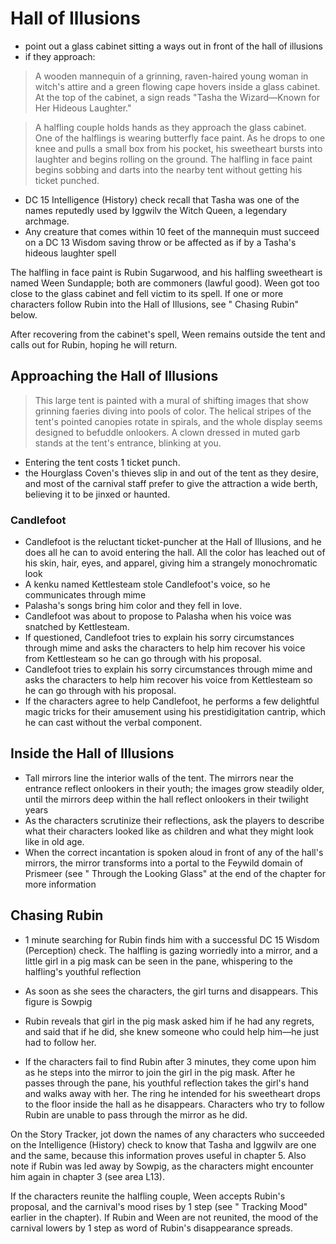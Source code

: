 # Hall of Illusions
- point out a glass cabinet sitting a ways out in front of the hall of illusions
- if they approach: 
> A wooden mannequin of a grinning, raven-haired young woman in witch's attire and a green flowing cape hovers inside a glass cabinet. At the top of the cabinet, a sign reads "Tasha the Wizard—Known for Her Hideous Laughter."

> A halfling couple holds hands as they approach the glass cabinet. One of the halflings is wearing butterfly face paint. As he drops to one knee and pulls a small box from his pocket, his sweetheart bursts into laughter and begins rolling on the ground. The halfling in face paint begins sobbing and darts into the nearby tent without getting his ticket punched.

- DC 15 Intelligence (History) check recall that Tasha was one of the names reputedly used by Iggwilv the Witch Queen, a legendary archmage.
- Any creature that comes within 10 feet of the mannequin must succeed on a DC 13 Wisdom saving throw or be affected as if by a Tasha's hideous laughter spell

The halfling in face paint is Rubin Sugarwood, and his halfling sweetheart is named Ween Sundapple; both are commoners (lawful good). Ween got too close to the glass cabinet and fell victim to its spell. If one or more characters follow Rubin into the Hall of Illusions, see " Chasing Rubin" below.

After recovering from the cabinet's spell, Ween remains outside the tent and calls out for Rubin, hoping he will return.

## Approaching the Hall of Illusions

> This large tent is painted with a mural of shifting images that show grinning faeries diving into pools of color. The helical stripes of the tent's pointed canopies rotate in spirals, and the whole display seems designed to befuddle onlookers. A clown dressed in muted garb stands at the tent's entrance, blinking at you.

- Entering the tent costs 1 ticket punch.
- the Hourglass Coven's thieves slip in and out of the tent as they desire, and most of the carnival staff prefer to give the attraction a wide berth, believing it to be jinxed or haunted.

### Candlefoot
- Candlefoot is the reluctant ticket-puncher at the Hall of Illusions, and he does all he can to avoid entering the hall. All the color has leached out of his skin, hair, eyes, and apparel, giving him a strangely monochromatic look
- A kenku named Kettlesteam stole Candlefoot's voice, so he communicates through mime
- Palasha's songs bring him color and they fell in love.
- Candlefoot was about to propose to Palasha when his voice was snatched by Kettlesteam. 
- If questioned, Candlefoot tries to explain his sorry circumstances through mime and asks the characters to help him recover his voice from Kettlesteam so he can go through with his proposal.
- Candlefoot tries to explain his sorry circumstances through mime and asks the characters to help him recover his voice from Kettlesteam so he can go through with his proposal.
- If the characters agree to help Candlefoot, he performs a few delightful magic tricks for their amusement using his prestidigitation cantrip, which he can cast without the verbal component.

## Inside the Hall of Illusions 
- Tall mirrors line the interior walls of the tent. The mirrors near the entrance reflect onlookers in their youth; the images grow steadily older, until the mirrors deep within the hall reflect onlookers in their twilight years
- As the characters scrutinize their reflections, ask the players to describe what their characters looked like as children and what they might look like in old age.
- When the correct incantation is spoken aloud in front of any of the hall's mirrors, the mirror transforms into a portal to the Feywild domain of Prismeer (see " Through the Looking Glass" at the end of the chapter for more information

## Chasing Rubin
- 1 minute searching for Rubin finds him with a successful DC 15 Wisdom (Perception) check. The halfling is gazing worriedly into a mirror, and a little girl in a pig mask can be seen in the pane, whispering to the halfling's youthful reflection
- As soon as she sees the characters, the girl turns and disappears. This figure is Sowpig
- Rubin reveals that girl in the pig mask asked him if he had any regrets, and said that if he did, she knew someone who could help him—he just had to follow her.

- If the characters fail to find Rubin after 3 minutes, they come upon him as he steps into the mirror to join the girl in the pig mask. After he passes through the pane, his youthful reflection takes the girl's hand and walks away with her. The ring he intended for his sweetheart drops to the floor inside the hall as he disappears. Characters who try to follow Rubin are unable to pass through the mirror as he did.

On the Story Tracker, jot down the names of any characters who succeeded on the Intelligence (History) check to know that Tasha and Iggwilv are one and the same, because this information proves useful in chapter 5. Also note if Rubin was led away by Sowpig, as the characters might encounter him again in chapter 3 (see area L13).

If the characters reunite the halfling couple, Ween accepts Rubin's proposal, and the carnival's mood rises by 1 step (see " Tracking Mood" earlier in the chapter). If Rubin and Ween are not reunited, the mood of the carnival lowers by 1 step as word of Rubin's disappearance spreads.